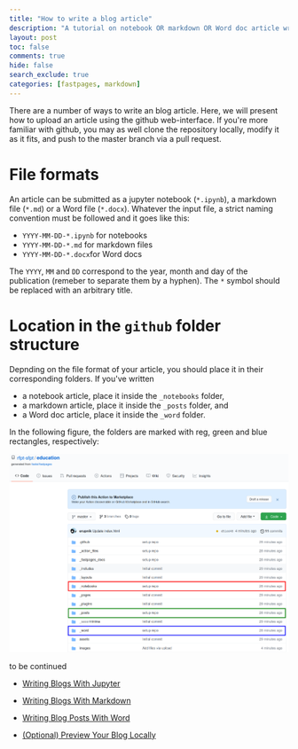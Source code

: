 ```yaml
---
title: "How to write a blog article"
description: "A tutorial on notebook OR markdown OR Word doc article writing"
layout: post
toc: false
comments: true
hide: false
search_exclude: true
categories: [fastpages, markdown]
---
```


There are a number of ways to write an blog article. Here, we will present how to upload an article using the github web-interface. If you're more familiar with github, you may as well clone the repository locally, modify it as it fits, and push to the master branch via a pull request.

# File formats
An article can be submitted as a jupyter notebook (`*.ipynb`), a markdown file (`*.md`) or a Word file (`*.docx`). Whatever the input file, a strict naming convention must be followed and it goes like this:
- `YYYY-MM-DD-*.ipynb` for notebooks
- `YYYY-MM-DD-*.md` for markdown files 
- `YYYY-MM-DD-*.docx`for Word docs

The `YYYY`, `MM` and `DD` correspond to the year, month and day of the publication (remeber to separate them by a hyphen). The `*` symbol should be replaced with an arbitrary title.

# Location in the `github` folder structure

Depnding on the file format of your article, you should place it in their corresponding folders. If you've written 
- a notebook article, place it inside the `_notebooks` folder, 
- a markdown article, place it inside the `_posts` folder, and
- a Word doc article, place it inside the `_word` folder.

In the following figure, the folders are marked with reg, green and blue rectangles, respectively:

![](images/github-folder-structure-marked.png) 

to be continued

- [Writing Blogs With Jupyter](https://github.com/fastai/fastpages#writing-blog-posts-with-jupyter)

- [Writing Blogs With Markdown](https://github.com/fastai/fastpages#writing-blog-posts-with-markdown)

- [Writing Blog Posts With Word](https://github.com/fastai/fastpages#writing-blog-posts-with-microsoft-word)

- [(Optional) Preview Your Blog Locally](_fastpages_docs/DEVELOPMENT.md)
